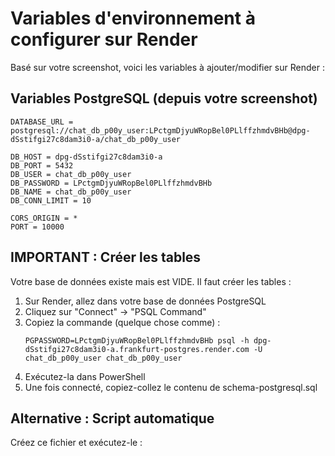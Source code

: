# Variables d'environnement à configurer sur Render

Basé sur votre screenshot, voici les variables à ajouter/modifier sur Render :

## Variables PostgreSQL (depuis votre screenshot)

```
DATABASE_URL = postgresql://chat_db_p00y_user:LPctgmDjyuWRopBel0PLlffzhmdvBHb@dpg-dSstifgi27c8dam3i0-a/chat_db_p00y_user

DB_HOST = dpg-dSstifgi27c8dam3i0-a
DB_PORT = 5432
DB_USER = chat_db_p00y_user
DB_PASSWORD = LPctgmDjyuWRopBel0PLlffzhmdvBHb
DB_NAME = chat_db_p00y_user
DB_CONN_LIMIT = 10

CORS_ORIGIN = *
PORT = 10000
```

## IMPORTANT : Créer les tables

Votre base de données existe mais est VIDE. Il faut créer les tables :

1. Sur Render, allez dans votre base de données PostgreSQL
2. Cliquez sur "Connect" → "PSQL Command"
3. Copiez la commande (quelque chose comme) :
   ```
   PGPASSWORD=LPctgmDjyuWRopBel0PLlffzhmdvBHb psql -h dpg-dSstifgi27c8dam3i0-a.frankfurt-postgres.render.com -U chat_db_p00y_user chat_db_p00y_user
   ```
4. Exécutez-la dans PowerShell
5. Une fois connecté, copiez-collez le contenu de schema-postgresql.sql

## Alternative : Script automatique

Créez ce fichier et exécutez-le :
